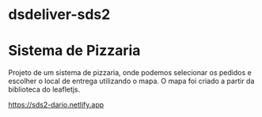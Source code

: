 # dsdeliver-sds2

# Sistema de Pizzaria

Projeto de um sistema de pizzaria, onde podemos selecionar os pedidos e escolher o local de entrega utilizando o mapa.
O mapa foi criado a partir da biblioteca do leafletjs.

https://sds2-dario.netlify.app
